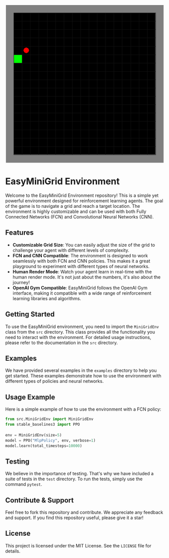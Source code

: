 <p align="center">
    <img src="https://github.com/lucasBertola/Minigrid/blob/main/showProject.gif" width="500px"/>
</p>

# EasyMiniGrid Environment

Welcome to the EasyMiniGrid Environment repository! This is a simple yet powerful environment designed for reinforcement learning agents. The goal of the game is to navigate a grid and reach a target location. The environment is highly customizable and can be used with both Fully Connected Networks (FCN) and Convolutional Neural Networks (CNN).

## Features

- **Customizable Grid Size**: You can easily adjust the size of the grid to challenge your agent with different levels of complexity.
- **FCN and CNN Compatible**: The environment is designed to work seamlessly with both FCN and CNN policies. This makes it a great playground to experiment with different types of neural networks.
- **Human Render Mode**: Watch your agent learn in real-time with the human render mode. It's not just about the numbers, it's also about the journey!
- **OpenAI Gym Compatible**: EasyMiniGrid follows the OpenAI Gym interface, making it compatible with a wide range of reinforcement learning libraries and algorithms.

## Getting Started

To use the EasyMiniGrid environment, you need to import the `MiniGridEnv` class from the `src` directory. This class provides all the functionality you need to interact with the environment. For detailed usage instructions, please refer to the documentation in the `src` directory.

## Examples

We have provided several examples in the `examples` directory to help you get started. These examples demonstrate how to use the environment with different types of policies and neural networks.

## Usage Example

Here is a simple example of how to use the environment with a FCN policy:

```python
from src.MiniGridEnv import MiniGridEnv
from stable_baselines3 import PPO

env = MiniGridEnv(size=5)
model = PPO("MlpPolicy", env, verbose=1)
model.learn(total_timesteps=10000)
```

## Testing

We believe in the importance of testing. That's why we have included a suite of tests in the `test` directory. To run the tests, simply use the command `pytest`.


## Contribute & Support

Feel free to fork this repository and contribute. We appreciate any feedback and support. If you find this repository useful, please give it a star!

## License

This project is licensed under the MIT License. See the `LICENSE` file for details.